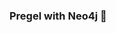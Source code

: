 ### Pregel with Neo4j 🚀

































































































































 




































